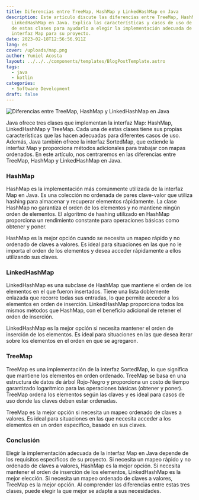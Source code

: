```yaml
---
title: Diferencias entre TreeMap, HashMap y LinkedHashMap en Java
description: Este artículo discute las diferencias entre TreeMap, HashMap y
  LinkedHashMap en Java. Explica las características y casos de uso de cada una
  de estas clases para ayudarlo a elegir la implementación adecuada de la
  interfaz Map para su proyecto.
date: 2023-02-18T12:56:56.911Z
lang: es
cover: /uploads/map.png
author: Yuniel Acosta
layout: ../../../components/templates/BlogPostTemplate.astro
tags:
  - java
  - kotlin
categories:
  - Software Development
draft: false
---
```


![Diferencias entre TreeMap, HashMap y LinkedHashMap en Java](/uploads/map-diagram.png 'Diferencias entre TreeMap, HashMap y LinkedHashMap en Java')

Java ofrece tres clases que implementan la interfaz Map: HashMap, LinkedHashMap y TreeMap. Cada una de estas clases tiene sus propias características que las hacen adecuadas para diferentes casos de uso. Además, Java también ofrece la interfaz SortedMap, que extiende la interfaz Map y proporciona métodos adicionales para trabajar con mapas ordenados. En este artículo, nos centraremos en las diferencias entre TreeMap, HashMap y LinkedHashMap en Java.

### **HashMap**

HashMap es la implementación más comúnmente utilizada de la interfaz Map en Java. Es una colección no ordenada de pares clave-valor que utiliza hashing para almacenar y recuperar elementos rápidamente. La clase HashMap no garantiza el orden de los elementos y no mantiene ningún orden de elementos. El algoritmo de hashing utilizado en HashMap proporciona un rendimiento constante para operaciones básicas como obtener y poner.

HashMap es la mejor opción cuando se necesita un mapeo rápido y no ordenado de claves a valores. Es ideal para situaciones en las que no le importa el orden de los elementos y desea acceder rápidamente a ellos utilizando sus claves.

### **LinkedHashMap**

LinkedHashMap es una subclase de HashMap que mantiene el orden de los elementos en el que fueron insertados. Tiene una lista doblemente enlazada que recorre todas sus entradas, lo que permite acceder a los elementos en orden de inserción. LinkedHashMap proporciona todos los mismos métodos que HashMap, con el beneficio adicional de retener el orden de inserción.

LinkedHashMap es la mejor opción si necesita mantener el orden de inserción de los elementos. Es ideal para situaciones en las que desea iterar sobre los elementos en el orden en que se agregaron.

### **TreeMap**

TreeMap es una implementación de la interfaz SortedMap, lo que significa que mantiene los elementos en orden ordenado. TreeMap se basa en una estructura de datos de árbol Rojo-Negro y proporciona un costo de tiempo garantizado logarítmico para las operaciones básicas (obtener y poner). TreeMap ordena los elementos según las claves y es ideal para casos de uso donde las claves deben estar ordenadas.

TreeMap es la mejor opción si necesita un mapeo ordenado de claves a valores. Es ideal para situaciones en las que necesita acceder a los elementos en un orden específico, basado en sus claves.

### **Conclusión**

Elegir la implementación adecuada de la interfaz Map en Java depende de los requisitos específicos de su proyecto. Si necesita un mapeo rápido y no ordenado de claves a valores, HashMap es la mejor opción. Si necesita mantener el orden de inserción de los elementos, LinkedHashMap es la mejor elección. Si necesita un mapeo ordenado de claves a valores, TreeMap es la mejor opción. Al comprender las diferencias entre estas tres clases, puede elegir la que mejor se adapte a sus necesidades.
